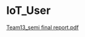 # IoT_User

[Team13_semi final report.pdf](https://github.com/jimin61445/IoT_User/files/11641954/Team13_semi.final.report.pdf)
